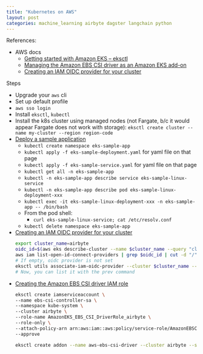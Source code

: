 ```yaml
---
title: "Kubernetes on AWS"
layout: post
categories: machine_learning airbyte dagster langchain python
---
```


References:
* AWS docs
  * [Getting started with Amazon EKS – eksctl](https://docs.aws.amazon.com/eks/latest/userguide/getting-started-eksctl.html)
  * [Managing the Amazon EBS CSI driver as an Amazon EKS add-on](https://docs.aws.amazon.com/eks/latest/userguide/managing-ebs-csi.html)
  * [Creating an IAM OIDC provider for your cluster](https://docs.aws.amazon.com/eks/latest/userguide/enable-iam-roles-for-service-accounts.html)

Steps
* Upgrade your `aws` cli
* Set up default profile
* `aws sso login`
* Install `eksctl`, `kubectl`
* Install the k8s cluster using managed nodes (not Fargate, b/c it would appear Fargate does not work with storage): `eksctl create cluster --name my-cluster --region region-code`
* [Deploy a sample application](https://docs.aws.amazon.com/eks/latest/userguide/sample-deployment.html)
  * `kubectl create namespace eks-sample-app`
  * `kubectl apply -f eks-sample-deployment.yaml` for yaml file on that page
  * `kubectl apply -f eks-sample-service.yaml` for yaml file on that page
  * `kubectl get all -n eks-sample-app`
  * `kubectl -n eks-sample-app describe service eks-sample-linux-service`
  * `kubectl -n eks-sample-app describe pod eks-sample-linux-deployment-xxx`
  * `kubectl exec -it eks-sample-linux-deployment-xxx -n eks-sample-app -- /bin/bash`
  * From the pod shell:
    * `curl eks-sample-linux-service; cat /etc/resolv.conf`
  * `kubectl delete namespace eks-sample-app`
* [Creating an IAM OIDC provider for your cluster](https://docs.aws.amazon.com/eks/latest/userguide/enable-iam-roles-for-service-accounts.html)
    ```bash
    export cluster_name=airbyte
    oidc_id=$(aws eks describe-cluster --name $cluster_name --query "cluster.identity.oidc.issuer" --output text | cut -d '/' -f 5)
    aws iam list-open-id-connect-providers | grep $oidc_id | cut -d "/" -f4
    # If empty, oidc provider is not set
    eksctl utils associate-iam-oidc-provider --cluster $cluster_name --approve
    # Now, you can list it with the prev command
    ```
* [Creating the Amazon EBS CSI driver IAM role](https://docs.aws.amazon.com/eks/latest/userguide/csi-iam-role.html)
    ```bash
    eksctl create iamserviceaccount \
    --name ebs-csi-controller-sa \
    --namespace kube-system \
    --cluster airbyte \
    --role-name AmazonEKS_EBS_CSI_DriverRole_airbyte \
    --role-only \
    --attach-policy-arn arn:aws:iam::aws:policy/service-role/AmazonEBSCSIDriverPolicy \
    --approve

    eksctl create addon --name aws-ebs-csi-driver --cluster airbyte --service-account-role-arn arn:aws:iam::694782716000:role/AmazonEKS_EBS_CSI_DriverRole_airbyte --force
    ```